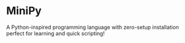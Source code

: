 # MiniPy
A Python-inspired programming language with zero-setup installation perfect for learning and quick scripting!
